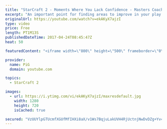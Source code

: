 ```yaml
---
title: "StarCraft 2 - Moments Where You Lack Confidence - Masters Coaching Highlight"
excerpt: "An important point for finding areas to improve in your play -- Watch live at https://www.twitch.tv/x5_pig"
originalUrl: https://youtube.com/watch?v=ekAKyX7ajzI
type: video
price: Free
length: PT1M13S
publishedDateTime: 2017-04-24T08:45:47Z
heat: 50

featuredContent: "<iframe width=\"800\" height=\"500\" frameborder=\"0\" src=\"https://www.youtube.com/embed/ekAKyX7ajzI\" allow=\"accelerometer; autoplay; encrypted-media; gyroscope; picture-in-picture\" allowfullscreen></iframe>"

provider:
  name: PiG
  domain: youtube.com

topics:
  - StarCraft 2

images:
  - url: https://i.ytimg.com/vi/ekAKyX7ajzI/maxresdefault.jpg
    width: 1280
    height: 720
    isCached: true

secured: "VzUUYlpGTUcmfXGUfMfIHXi8aX/v1Ws7BqjuLakUVH4RjUctnjNwDvDZg+Yv4gLvqoop7A3rXQg4NkQYjYpdC1zG8ww3wNCJtLpL0SvekodTJEdj1qeUhTR8AS/jcI6Jh6pVAgo74cGwf1T8OYGM1vOchZ0rGx5uZJLPFTzK4ClbncRfbrMfbWpz65OmTQPA+VKAcM3FcmVaSCJ+aRspOH1k0vJi7rtKbk6TaD0QIkZvZ73+Y8ZJJqvJ1Fko2Zg+/ISU9uQSwWrRZ41yqP+EPd85FqAOacTiy5gu9lBOKgQGNzTAvwwyWhaZ2hQwEx62eGGtc2Nvei7hUYt3fOZUwMUvKU/422HO66gEdPM06zaK6bvqlThfkEaiOpN52IMaNxv2oHkoFLAb579CYhG5X/V5z6eJY4JkPSphNzW/+Gw=;U3Hy136HJIJdYw2fTxkulA=="
---
```


